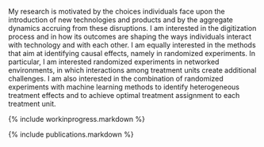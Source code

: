 My research is motivated by the choices individuals face upon the introduction of new technologies and products and by the aggregate dynamics accruing from these disruptions. I am interested in the digitization process and in how its outcomes are shaping the ways individuals interact with technology and with each other. I am equally interested in the methods that aim at identifying causal effects, namely in randomized experiments. In particular, I am interested randomized experiments in networked environments, in which interactions among treatment units create additional challenges. I am also interested in the combination of randomized experiments with machine learning methods to identify heterogeneous treatment effects and to achieve optimal treatment assignment to each treatment unit.

{% include workinprogress.markdown %}

{% include publications.markdown %}
